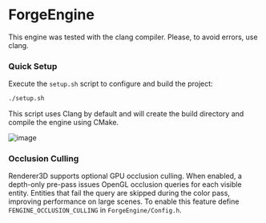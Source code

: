 # ForgeEngine

This engine was tested with the clang compiler. Please, to avoid errors, use clang.

### Quick Setup

Execute the `setup.sh` script to configure and build the project:

```bash
./setup.sh
```

This script uses Clang by default and will create the build directory and compile the engine using CMake.

![image](https://github.com/user-attachments/assets/34628e2b-0908-41e6-b0da-bc227d9a0bf8)

### Occlusion Culling

Renderer3D supports optional GPU occlusion culling. When enabled, a depth-only
pre-pass issues OpenGL occlusion queries for each visible entity. Entities that
fail the query are skipped during the color pass, improving performance on large
scenes. To enable this feature define `FENGINE_OCCLUSION_CULLING` in
`ForgeEngine/Config.h`.


